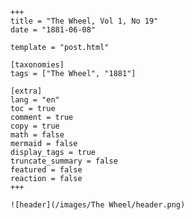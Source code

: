 
    +++
    title = "The Wheel, Vol 1, No 19"
    date = "1881-06-08"

    template = "post.html"

    [taxonomies]
    tags = ["The Wheel", "1881"]

    [extra]
    lang = "en"
    toc = true
    comment = true
    copy = true
    math = false
    mermaid = false
    display_tags = true
    truncate_summary = false
    featured = false
    reaction = false
    +++

    ![header](/images/The Wheel/header.png)

    